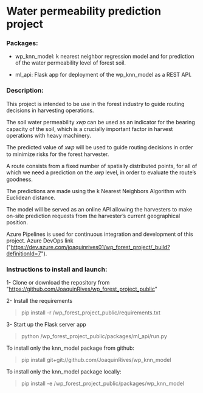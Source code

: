 
 #  Water permeability prediction project

### Packages:

- wp_knn_model: k nearest neighbor regression model and for prediction of the 
  water permeability level of forest soil. 

- ml_api: Flask app for deployment of the wp_knn_model as a REST API.


### Description:

This project is intended to be use in the forest industry to guide routing decisions 
in harvesting operations.

The soil water permeability 𝑥𝑤𝑝 can be used as an indicator for the bearing capacity 
of the soil, which is a crucially important factor in harvest operations with heavy machinery.

The predicted value of 𝑥𝑤𝑝 will be used to guide routing decisions in order to minimize
risks  for the forest harvester.

A route consists from a fixed number of spatially distributed points, for all of which 
we need a prediction on the 𝑥𝑤𝑝 level, in order to evaluate the route’s goodness.

The predictions are made using the k Nearest Neighbors Algorithm with Euclidean distance.

The model will be served as an online API allowing the harvesters to make on-site prediction 
requests from the harvester’s current geographical position.

Azure Pipelines is used for continuous integration and development of this project. 
Azure DevOps link ("https://dev.azure.com/joaquinrives01/wp_forest_project/_build?definitionId=7").


### Instructions to install and launch:
	
1- Clone or download the repository from "https://github.com/JoaquinRives/wp_forest_project_public"

2- Install the requirements
>pip install -r /wp_forest_project_public/requirements.txt

3- Start up the Flask server app 
>python /wp_forest_project_public/packages/ml_api/run.py



To install only the knn_model package from github:
>pip install git+git://github.com/JoaquinRives/wp_knn_model

To install only the knn_model package locally:
>pip install -e /wp_forest_project_public/packages/wp_knn_model


	

